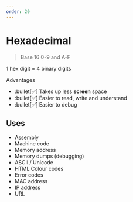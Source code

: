 ```yaml
---
order: 20
---
```


# Hexadecimal

> Base 16
> 0-9 and A-F

1 hex digit = 4 binary digits

Advantages
- :bullet[✅] Takes up less **screen** space
- :bullet[✅] Easier to read, write and understand
- :bullet[✅] Easier to debug

## Uses

- Assembly
- Machine code
- Memory address
- Memory dumps (debugging)
- ASCII / Unicode
- HTML Colour codes
- Error codes
- MAC address
- IP address
- URL
